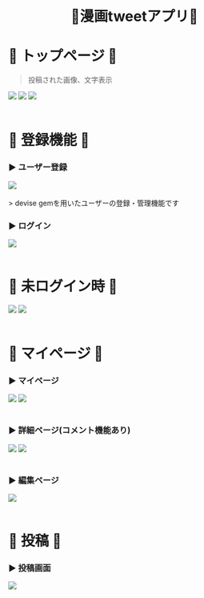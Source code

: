 <h1 align="center">🔶漫画tweetアプリ🔶</h1>

<!-- =========================== トップ ============================== -->

# 🔷 トップページ 🔷

> 投稿された画像、文字表示
<img src=https://i.gyazo.com/ea79ae990656efa09df7594c42de5cc4.jpg>
<img src=https://i.gyazo.com/b1129b439d12144fc0c76c89c05bb012.jpg>
<img src=https://i.gyazo.com/928b2a48c418e13bd66a8b799db174b0.jpg>
<br><br>

<!-- =========================== ユーザー登録 ============================== -->

# 🔷 登録機能 🔷

### ▶ ユーザー登録

<img src=https://i.gyazo.com/11675b279e4ae001eec97193697b3c24.png>
<br><br>
> devise gemを用いたユーザーの登録・管理機能です

### ▶ ログイン

<img src=https://i.gyazo.com/238968d5cf8b6fd7a75593e35bf40e6a.png>
<br><br>

# 🔷 未ログイン時 🔷

<img src=https://i.gyazo.com/0f93dba2a3ba53f0acf218d8761fa33f.jpg>
<img src=https://i.gyazo.com/42b72cee45ef7fab8fab9d7678d1c328.jpg>
<br><br>
<!-- =========================== マイページ ============================== -->

# 🔷 マイページ 🔷

###  ▶ マイページ

<img src=https://i.gyazo.com/bd4a06cc8256098d13252038eaf9b90d.jpg>
<img src=https://i.gyazo.com/668d65972baf16ea46737c07a146e492.jpg>
<br><br>

###  ▶ 詳細ページ(コメント機能あり)

<img src=https://i.gyazo.com/48f354b0b275ac5372cfb2051a2a369c.jpg>
<img src=https://i.gyazo.com/c96cef05b3edeee2338fcaef294b4b5a.png>
<br><br>

###  ▶ 編集ページ

<img src=https://i.gyazo.com/eef9441cf9536b85d294d7bcb693f8f2.jpg>
<br><br>

# 🔷 投稿 🔷

###  ▶ 投稿画面
<img src=https://i.gyazo.com/bdc153876c5f723beb2f8591651dea75.jpg>
<br><br>



